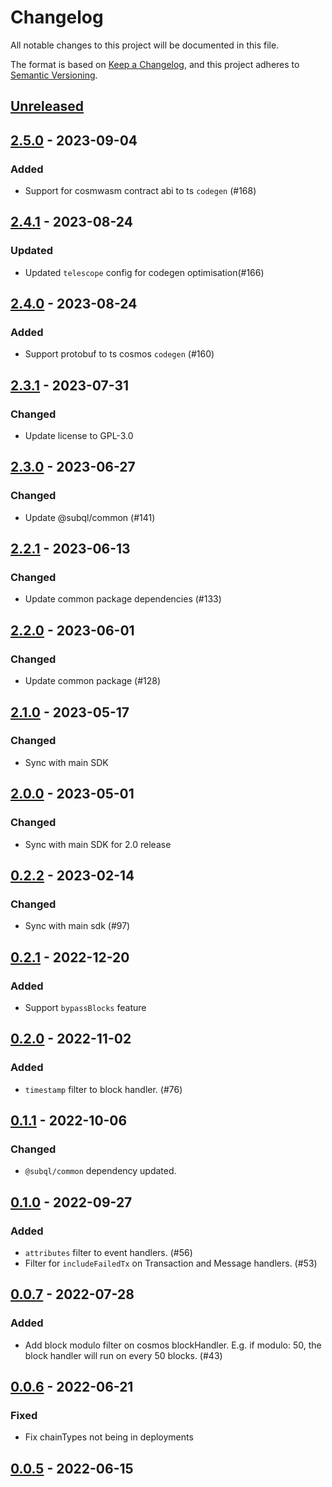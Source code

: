 # Changelog
All notable changes to this project will be documented in this file.

The format is based on [Keep a Changelog](https://keepachangelog.com/en/1.0.0/),
and this project adheres to [Semantic Versioning](https://semver.org/spec/v2.0.0.html).

## [Unreleased]

## [2.5.0] - 2023-09-04
### Added
- Support for cosmwasm contract abi to ts `codegen` (#168)

## [2.4.1] - 2023-08-24
### Updated
- Updated `telescope` config for codegen optimisation(#166)

## [2.4.0] - 2023-08-24
### Added
- Support protobuf to ts cosmos `codegen` (#160)

## [2.3.1] - 2023-07-31
### Changed
- Update license to GPL-3.0

## [2.3.0] - 2023-06-27
### Changed
- Update @subql/common (#141)

## [2.2.1] - 2023-06-13
### Changed
- Update common package dependencies (#133)

## [2.2.0] - 2023-06-01
### Changed
- Update common package (#128)

## [2.1.0] - 2023-05-17
### Changed
- Sync with main SDK

## [2.0.0] - 2023-05-01
### Changed
- Sync with main SDK for 2.0 release

## [0.2.2] - 2023-02-14
### Changed
- Sync with main sdk (#97)

## [0.2.1] - 2022-12-20
### Added
- Support `bypassBlocks` feature

## [0.2.0] - 2022-11-02
### Added
- `timestamp` filter to block handler. (#76)

## [0.1.1] - 2022-10-06
### Changed
- `@subql/common` dependency updated.

## [0.1.0] - 2022-09-27
### Added
- `attributes` filter to event handlers. (#56)
- Filter for `includeFailedTx` on Transaction and Message handlers. (#53)

## [0.0.7] - 2022-07-28
### Added
- Add block modulo filter on cosmos blockHandler. E.g. if modulo: 50, the block handler will run on every 50 blocks. (#43)

## [0.0.6] - 2022-06-21
### Fixed
- Fix chainTypes not being in deployments

## [0.0.5] - 2022-06-15
[Unreleased]: https://github.com/subquery/subql-cosmos/compare/common-cosmos/2.5.0...HEAD
[2.5.0]: https://github.com/subquery/subql-cosmos/compare/common-cosmos/2.4.1...common-cosmos/2.5.0
[2.4.1]: https://github.com/subquery/subql-cosmos/compare/common-cosmos/2.4.0...common-cosmos/2.4.1
[2.4.0]: https://github.com/subquery/subql-cosmos/compare/common-cosmos/2.3.1...common-cosmos/2.4.0
[2.3.1]: https://github.com/subquery/subql-cosmos/compare/common-cosmos/2.3.0...common-cosmos/2.3.1
[2.3.0]: https://github.com/subquery/subql-cosmos/compare/common-cosmos/2.2.1...common-cosmos/2.3.0
[2.2.1]: https://github.com/subquery/subql-cosmos/compare/common-cosmos/2.2.0...common-cosmos/2.2.1
[2.2.0]: https://github.com/subquery/subql-cosmos/compare/common-cosmos/2.1.0...common-cosmos/2.2.0
[2.1.0]: https://github.com/subquery/subql-cosmos/compare/common-cosmos/2.0.0...common-cosmos/2.1.0
[2.0.0]: https://github.com/subquery/subql-cosmos/compare/common-cosmos/0.2.2...common-cosmos/2.0.0
[0.2.2]: https://github.com/subquery/subql-cosmos/compare/common-cosmos/0.2.1...common-cosmos/0.2.2
[0.2.1]: https://github.com/subquery/subql-cosmos/compare/common-cosmos/0.2.0...common-cosmos/0.2.1
[0.2.0]: https://github.com/subquery/subql-cosmos/compare/common-cosmos/0.1.1...common-cosmos/0.2.0
[0.1.1]: https://github.com/subquery/subql-cosmos/compare/common-cosmos/0.1.0...common-cosmos/0.1.1
[0.1.0]: https://github.com/subquery/subql-cosmos/compare/common-cosmos/0.0.7...common-cosmos/0.1.0
[0.0.7]: https://github.com/subquery/subql-cosmos/compare/common-cosmos/0.0.6...common-cosmos/0.0.7
[0.0.6]: https://github.com/subquery/subql-cosmos/compare/common-cosmos/0.0.5...common-cosmos/0.0.6
[0.0.5]: https://github.com/subquery/subql-cosmos/tags/common-cosmos/0.0.5
